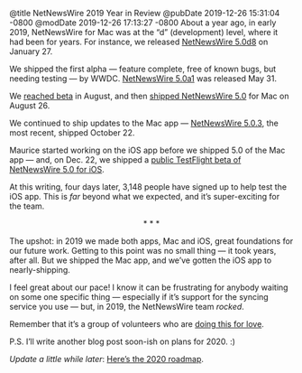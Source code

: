 @title NetNewsWire 2019 Year in Review
@pubDate 2019-12-26 15:31:04 -0800
@modDate 2019-12-26 17:13:27 -0800
About a year ago, in early 2019, NetNewsWire for Mac was at the “d” (development) level, where it had been for years. For instance, we released [NetNewsWire 5.0d8](https://nnw.ranchero.com/2019/01/27/netnewswire-d.html) on January 27.

We shipped the first alpha — feature complete, free of known bugs, but needing testing — by WWDC. [NetNewsWire 5.0a1](https://nnw.ranchero.com/2019/05/31/netnewswire-a.html) was released May 31.

We [reached beta](https://nnw.ranchero.com/2019/08/12/netnewswire-has-finally.html) in August, and then [shipped NetNewsWire 5.0](https://inessential.com/2019/08/26/netnewswire_5_0_now_available) for Mac on August 26.

We continued to ship updates to the Mac app — [NetNewsWire 5.0.3](https://nnw.ranchero.com/2019/10/22/netnewswire-for-mac.html), the most recent, shipped October 22.

Maurice started working on the iOS app before we shipped 5.0 of the Mac app — and, on Dec. 22, we shipped a [public TestFlight beta of NetNewsWire 5.0 for iOS](https://inessential.com/2019/12/22/netnewswire_5_for_ios_public_testflight).

At this writing, four days later, 3,148 people have signed up to help test the iOS app. This is *far* beyond what we expected, and it’s super-exciting for the team.

<p style="text-align:center">* * *</p>

The upshot: in 2019 we made both apps, Mac and iOS, great foundations for our future work. Getting to this point was no small thing — it took years, after all. But we shipped the Mac app, and we’ve gotten the iOS app to nearly-shipping.

I feel great about our pace! I know it can be frustrating for anybody waiting on some one specific thing — especially if it’s support for the syncing service you use — but, in 2019, the NetNewsWire team *rocked*.

Remember that it’s a group of volunteers who are [doing this for love](https://inessential.com/2015/06/30/love).

P.S. I’ll write another blog post soon-ish on plans for 2020. :)

*Update a little while later*: [Here’s the 2020 roadmap](https://inessential.com/2019/12/26/netnewswire_2020_roadmap_schmoadmap).
